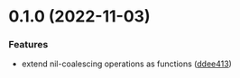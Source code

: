 # 0.1.0 (2022-11-03)


### Features

* extend nil-coalescing operations as functions ([ddee413](https://github.com/EmilioOjeda/Extender/commit/ddee413a3323f3c6af8fa1bf490217ae97705f2d))



